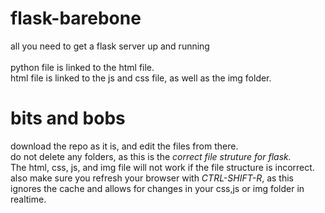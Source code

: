 # flask-barebone
all you need to get a flask server up and running
</br> </br>
python file is linked to the html file. </br>
html file is linked to the js and css file, as well as the img folder. 
# bits and bobs </br>
download the repo as it is, and edit the files from there. </br>
do not delete any folders, as this is the *correct file struture for flask.* </br> 
The html, css, js, and img file will not work if the file structure is incorrect.</br>
also make sure you refresh your browser with *CTRL-SHIFT-R*, as this ignores the cache and allows for changes in your css,js or img folder in realtime.

